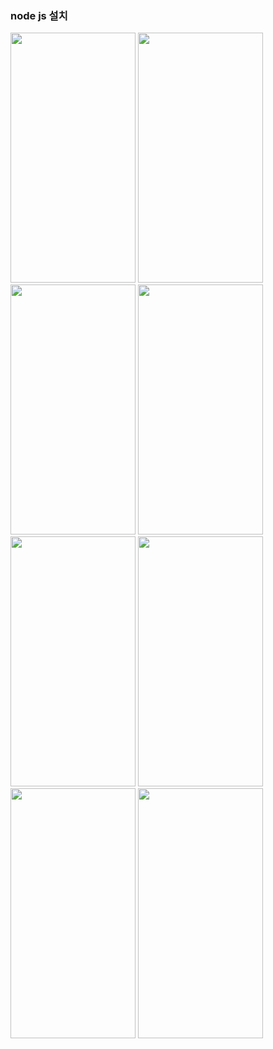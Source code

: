 ### node js 설치
<img src="https://github.com/ImDaeseong/DaeseongReact/assets/10001221/81e126fd-6934-460b-a712-a10822d0f658" width="200" height="400"/>
<img src="https://github.com/ImDaeseong/DaeseongReact/assets/10001221/a2cd9c94-16d8-4aef-a0fb-61e00bb14e0d" width="200" height="400"/>
<img src="https://github.com/ImDaeseong/DaeseongReact/assets/10001221/30d89d07-0929-450a-b514-3b8f03537700" width="200" height="400"/>
<img src="https://github.com/ImDaeseong/DaeseongReact/assets/10001221/510cb384-8fcb-4da8-9a73-b53306465c60" width="200" height="400"/>
<img src="https://github.com/ImDaeseong/DaeseongReact/assets/10001221/bd6404b6-fbd3-4eab-a8ab-38c6da345008" width="200" height="400"/>
<img src="https://github.com/ImDaeseong/DaeseongReact/assets/10001221/0a2008ce-51a8-4759-a6fc-0fc6c73f27e8" width="200" height="400"/>
<img src="https://github.com/ImDaeseong/DaeseongReact/assets/10001221/6d6061cc-373e-4407-8fa8-a12f21078f79" width="200" height="400"/>
<img src="https://github.com/ImDaeseong/DaeseongReact/assets/10001221/0c7740e6-2a15-4672-8b9f-797550cf07b5" width="200" height="400"/>
